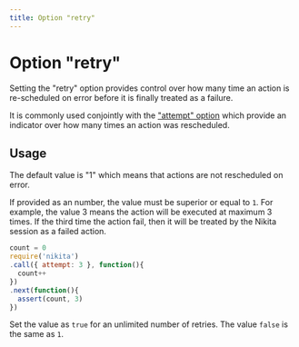 ```yaml
---
title: Option "retry"
---
```


# Option "retry"

Setting the "retry" option provides control over how many time an action is re-scheduled on error before it is finally treated as a failure.

It is commonly used conjointly with the ["attempt" option](/options/attempt/) which provide an indicator over how many times an action was rescheduled.

## Usage

The default value is "1" which means that actions are not rescheduled on error.

If provided as an number, the value must be superior or equal to `1`. For example, the value 3 means the action will be executed at maximum 3 times. If the third time the action fail, then it will be treated by the Nikita session as a failed action.

```js
count = 0
require('nikita')
.call({ attempt: 3 }, function(){
  count++
})
.next(function(){
  assert(count, 3)
})
```

Set the value as `true` for an unlimited number of retries. The value `false` is the same as `1`.
